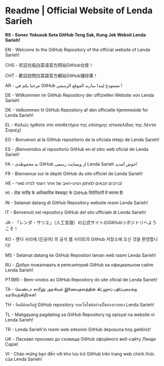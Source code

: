 # Readme | Official Website of Lenda Sarieh
**RS - Sonec Yokusok Seta GitHub Teng Sak, Kung Jek Websit Lenda Sarieh!**

EN - Welcome to the GitHub Repository of the official website of Lenda Sarieh!

CHS - 欢迎光临白菜语官方网站GitHub仓库！

CHT - 歡迎訪問白菜語官方網站GitHub儲存庫！

AR - مرحبا بكم في GitHub مستودع ليندا ساريه الموقع الرسمي !

DE - Willkommen im GitHub Repository der offiziellen Website von Lenda Sarieh!

DK - Velkommen til GitHub Repository af den officielle hjemmeside for Lenda Sarieh!

EL - Καλώς ήρθατε στο αποθετήριο της επίσημης ιστοσελίδας της Λέντα Σαριέχ!

EO - Bonvenon al la GitHub repozitorio de la oficiala retejo de Lenda Sarieh!

ES - ¡Bienvenidos al repositorio GitHub en el sitio web oficial de Lenda Sarieh!

FA - به محفوظه‌ی GitHub از وبسایت رسمی Lenda Sarieh خوش آمدید!

FR - Bienvenue sur le dépôt GitHub du site officiel de Lenda Sarieh!

HE - ברוכים הבאים למחסן הגיט-האב של אתר רשמי לנדה סארי!

HI - लेंडा सारीह के आधिकारिक वेबसाइट के GitHub रिपोजिटरी में स्वागत है!

IN - Selamat datang di GitHub Repository website resmi Lenda Sarieh!

IT - Benvenuti nel repository GitHub del sito ufficiale di Lenda Sarieh!

JA - 「レンダ・サリエ」（人工言語）の公式サイトのGitHubリポジトリへようこそ！

KO - 렌다 사리에 (인공어) 의 공식 웹 사이트의 GitHub 저장소에 오신 것을 환영합니다!

MS - Selamat datang ke GitHub Repositori laman web rasmi Lenda Sarieh!

RU - Добро пожаловать в репозиторий GitHub на официальном сайте Lenda Sarieh!

PT(BR) - Bem-vindos ao GitHub Repository do site oficial de Lenda Sarieh!

TA - லெண்டா சாரீஹ் அரசியல் இணையதளத்தின் கிட்ஹுப் பதிப்புரைக்கு வரவேற்கிறீர்கள்!

TH - ยินดีต้อนรับสู่ GitHub repository จากเว็บไซต์อย่างเป็นทางการของ Lenda Sarieh!

TL - Maligayang pagdating sa GitHub Repository ng opisyal na website ni Lenda Sarieh!

TR - Lenda Sarieh'in resmi web sitesinin GitHub deposuna hoş geldiniz!

UK - Ласкаво просимо до сховища GitHub офіційного веб-сайту Ленди Сарія!

VI - Chào mừng bạn đến với kho lưu trữ GitHub trên trang web chính thức của Lenda Sarieh!
